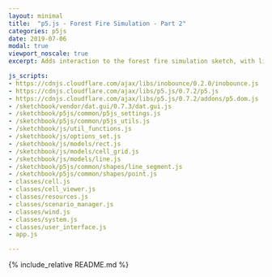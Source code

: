 ```yaml
---
layout: minimal
title:  "p5.js - Forest Fire Simulation - Part 2"
categories: p5js
date: 2019-07-06
modal: true
viewport_noscale: true
excerpt: Adds interaction to the forest fire simulation sketch, with limits to amount of fire breaks that can be added, and ability to load different scenarios.

js_scripts:
- https://cdnjs.cloudflare.com/ajax/libs/inobounce/0.2.0/inobounce.js
- https://cdnjs.cloudflare.com/ajax/libs/p5.js/0.7.2/p5.js
- https://cdnjs.cloudflare.com/ajax/libs/p5.js/0.7.2/addons/p5.dom.js
- /sketchbook/vendor/dat.gui/0.7.3/dat.gui.js
- /sketchbook/p5js/common/p5js_settings.js
- /sketchbook/p5js/common/p5js_utils.js
- /sketchbook/js/util_functions.js
- /sketchbook/js/options_set.js
- /sketchbook/js/models/rect.js
- /sketchbook/js/models/cell_grid.js
- /sketchbook/js/models/line.js
- /sketchbook/p5js/common/shapes/line_segment.js
- /sketchbook/p5js/common/shapes/point.js
- classes/cell.js
- classes/cell_viewer.js
- classes/resources.js
- classes/scenario_manager.js
- classes/wind.js
- classes/system.js
- classes/user_interface.js
- app.js

---
```


{% include_relative README.md %}

